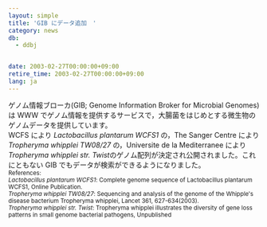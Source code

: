 ```yaml
---
layout: simple
title: 'GIB にデータ追加　'
category: news
db:
  - ddbj


date: 2003-02-27T00:00:00+09:00
retire_time: 2003-02-27T00:00:00+09:00
lang: ja
---
```


<html>ゲノム情報ブローカ(GIB; Genome Information Broker for Microbial Genomes)は WWW でゲノム情報を提供するサービスで，大腸菌をはじめとする微生物のゲノムデータを提供しています。<br>WCFS により <i>Lactobacillus plantarum WCFS1</i> の，The Sanger Centre により <i>Tropheryma whipplei TW08/27</i> の，Universite de la Mediterranee により <i>Tropheryma whipplei str. Twist</i>のゲノム配列が決定され公開されました。これにともない GIB でもデータが検索ができるようになりました。<br><small>References: </small><br><small><i>Lactobacillus plantarum WCFS1</i>: Complete genome sequence of Lactobacillus plantarum WCFS1, Online Publication.</small><br><small><i>Tropheryma whipplei TW08/27</i>: Sequencing and analysis of the genome of the Whipple's disease bacterium Tropheryma whipplei, Lancet 361, 627-634(2003).</small><br><small><i>Tropheryma whipplei str. Twist</i>: Tropheryma whipplei illustrates the diversity of gene loss patterns in small genome bacterial pathogens, Unpublished</small></html>
